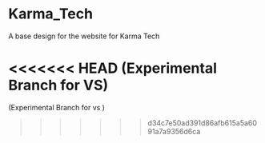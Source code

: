 # Karma_Tech
A base design for the website for Karma Tech

<<<<<<< HEAD
(Experimental Branch for VS)
=======
(Experimental Branch for vs )
>>>>>>> d34c7e50ad391d86afb615a5a6091a7a9356d6ca
